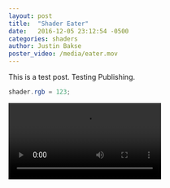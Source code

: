 ```yaml
---
layout: post
title:  "Shader Eater"
date:   2016-12-05 23:12:54 -0500
categories: shaders
author: Justin Bakse
poster_video: /media/eater.mov
---
```


This is a test post. Testing Publishing.

```glsl
shader.rgb = 123;
```

<video class="fill" src="{{site.baseurl}}/media/eater.mov" controls></video>

